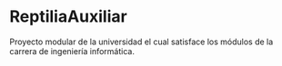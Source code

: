 # ReptiliaAuxiliar
Proyecto modular de la universidad el cual satisface los módulos de la carrera de ingeniería informática.
